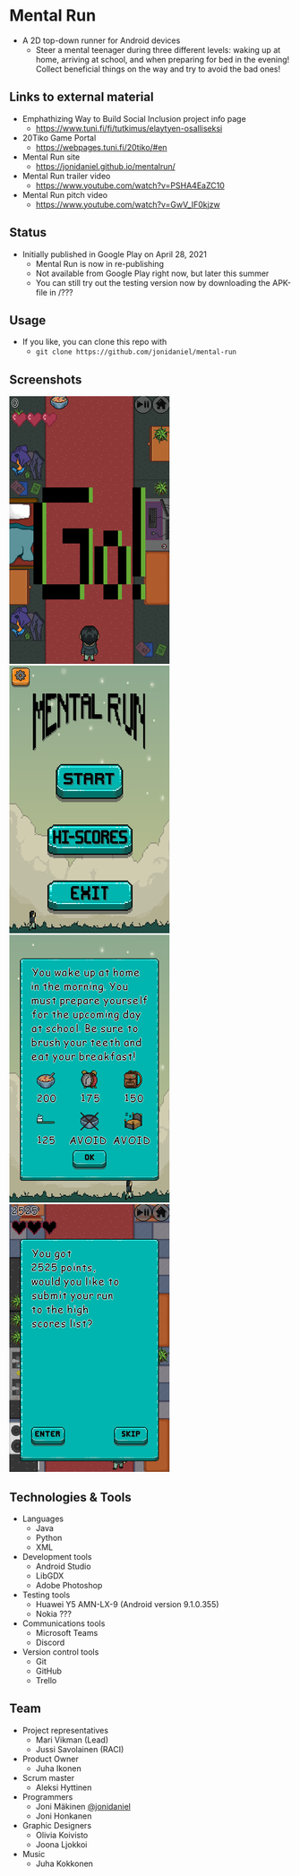 # Mental Run

- A 2D top-down runner for Android devices
  - Steer a mental teenager during three different levels: waking up at home, arriving at school, and when preparing for bed in the evening! Collect beneficial things on the way and try to avoid the bad ones!

## Links to external material

- Emphathizing Way to Build Social Inclusion project info page
  - https://www.tuni.fi/fi/tutkimus/elaytyen-osalliseksi
- 20Tiko Game Portal
  - https://webpages.tuni.fi/20tiko/#en
- Mental Run site
  - https://jonidaniel.github.io/mentalrun/
- Mental Run trailer video
  - https://www.youtube.com/watch?v=PSHA4EaZC10
- Mental Run pitch video
  - https://www.youtube.com/watch?v=GwV_IF0kjzw

## Status

- Initially published in Google Play on April 28, 2021
  - Mental Run is now in re-publishing
  - Not available from Google Play right now, but later this summer
  - You can still try out the testing version now by downloading the APK-file in /???

## Usage

- If you like, you can clone this repo with
  - `git clone https://github.com/jonidaniel/mental-run`

## Screenshots

![](screenshots/large-in-game-view.png?raw=true)
![](screenshots/large-main-menu.png?raw=true)
![](screenshots/large-tutorial-view.png?raw=true)
![](screenshots/large-game-over-view.png?raw=true)

## Technologies & Tools

- Languages
  - Java
  - Python
  - XML
- Development tools
  - Android Studio
  - LibGDX
  - Adobe Photoshop
- Testing tools
  - Huawei Y5 AMN-LX-9 (Android version 9.1.0.355)
  - Nokia ???
- Communications tools
  - Microsoft Teams
  - Discord
- Version control tools
  - Git
  - GitHub
  - Trello

## Team

- Project representatives
  - Mari Vikman (Lead)
  - Jussi Savolainen (RACI)
- Product Owner
  - Juha Ikonen
- Scrum master
  - Aleksi Hyttinen
- Programmers
  - Joni Mäkinen [@jonidaniel](https://github.com/jonidaniel)
  - Joni Honkanen
- Graphic Designers
  - Olivia Koivisto
  - Joona Ljokkoi
- Music
  - Juha Kokkonen
